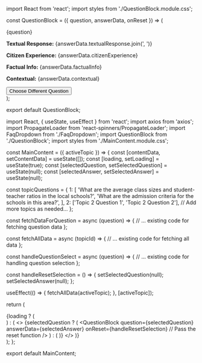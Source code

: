 import React from 'react';
import styles from './QuestionBlock.module.css';

const QuestionBlock = ({ question, answerData, onReset }) => (
  <div className={styles.questionBlock}>
    <div className={styles.question}>
      {question}
    </div>
    <div className={styles.answer}>
      <p><strong>Textual Response:</strong> {answerData.textualResponse.join(', ')}</p>
      <p><strong>Citizen Experience:</strong> {answerData.citizenExperience}</p>
      <p><strong>Factual Info:</strong> {answerData.factualInfo}</p>
      <p><strong>Contextual:</strong> {answerData.contextual}</p>
    </div>
    <button className={styles.resetButton} onClick={onReset}>
      Choose Different Question
    </button>
  </div>
);

export default QuestionBlock;



import React, { useState, useEffect } from 'react';
import axios from 'axios';
import PropagateLoader from 'react-spinners/PropagateLoader';
import FaqDropdown from './FaqDropdown';
import QuestionBlock from './QuestionBlock';
import styles from './MainContent.module.css';

const MainContent = ({ activeTopic }) => {
  const [contentData, setContentData] = useState([]);
  const [loading, setLoading] = useState(true);
  const [selectedQuestion, setSelectedQuestion] = useState(null);
  const [selectedAnswer, setSelectedAnswer] = useState(null);

  const topicQuestions = {
    1: [
      'What are the average class sizes and student-teacher ratios in the local schools?',
      'What are the admission criteria for the schools in this area?',
    ],
    2: ['Topic 2 Question 1', 'Topic 2 Question 2'],
    // Add more topics as needed...
  };

  const fetchDataForQuestion = async (question) => {
    // ... existing code for fetching question data
  };

  const fetchAllData = async (topicId) => {
    // ... existing code for fetching all data
  };

  const handleQuestionSelect = async (question) => {
    // ... existing code for handling question selection
  };

  const handleResetSelection = () => {
    setSelectedQuestion(null);
    setSelectedAnswer(null);
  };

  useEffect(() => {
    fetchAllData(activeTopic);
  }, [activeTopic]);

  return (
    <div className={styles.mainContent}>
      {loading ? (
        <div className={styles.loaderWrapper}>
          <PropagateLoader color="rgb(15, 95, 220)" loading={loading} size={22} />
        </div>
      ) : (
        <>
          {selectedQuestion ? (
            <QuestionBlock
              question={selectedQuestion}
              answerData={selectedAnswer}
              onReset={handleResetSelection} // Pass the reset function
            />
          ) : (
            <FaqDropdown contentData={contentData} onQuestionSelect={handleQuestionSelect} />
          )}
        </>
      )}
    </div>
  );
};

export default MainContent;
